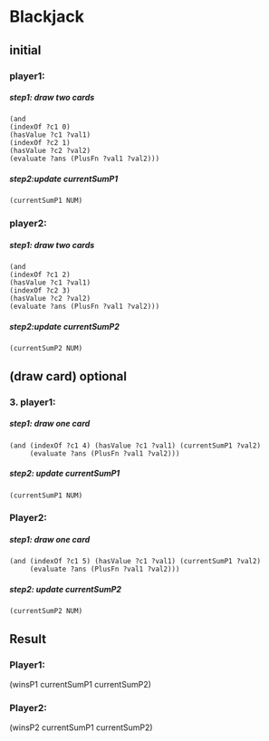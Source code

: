 # Blackjack

## initial
### player1:
##### step1: draw two cards

```
(and 
(indexOf ?c1 0) 
(hasValue ?c1 ?val1) 
(indexOf ?c2 1)
(hasValue ?c2 ?val2) 
(evaluate ?ans (PlusFn ?val1 ?val2)))
```

##### step2:update currentSumP1
```
(currentSumP1 NUM) 
```

### player2: 
##### step1: draw two cards

```
(and 
(indexOf ?c1 2) 
(hasValue ?c1 ?val1) 
(indexOf ?c2 3)
(hasValue ?c2 ?val2) 
(evaluate ?ans (PlusFn ?val1 ?val2)))
```

##### step2:update currentSumP2
```
(currentSumP2 NUM) 
```


## (draw card) optional  
### 3. player1: 
##### step1: draw one card

```
(and (indexOf ?c1 4) (hasValue ?c1 ?val1) (currentSumP1 ?val2)
     (evaluate ?ans (PlusFn ?val1 ?val2)))
```

##### step2: update currentSumP1
```
(currentSumP1 NUM) 
```

  
### Player2: 
##### step1: draw one card
```
(and (indexOf ?c1 5) (hasValue ?c1 ?val1) (currentSumP1 ?val2)
     (evaluate ?ans (PlusFn ?val1 ?val2)))
```

##### step2: update currentSumP2
```
(currentSumP2 NUM) 
```

## Result
### Player1:
(winsP1 currentSumP1 currentSumP2)
### Player2:
(winsP2 currentSumP1 currentSumP2)


